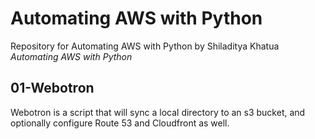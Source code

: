 # Automating AWS with Python

Repository for Automating AWS with Python by Shiladitya Khatua *Automating AWS
with Python*

## 01-Webotron

Webotron is a script that will sync a local directory to an s3 bucket, and 
optionally configure Route 53 and Cloudfront as well.